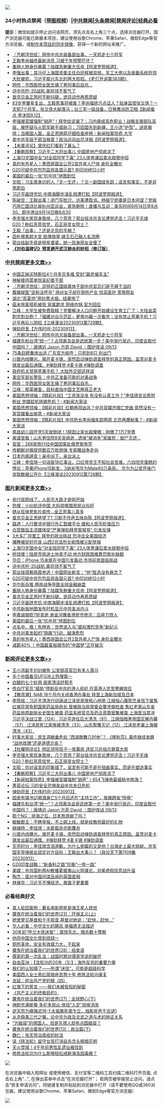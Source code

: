 ![](https://raw.githubusercontent.com/jsvpn/jsproxy/dev/64photo/fqnews-qr.jpg)

<div id="tt">
<h3>24小时热点禁闻（<a href="https://391091.xyz" target="_blank">带图视频</a>）|<a href="#%E4%B8%AD%E5%85%B1%E7%A6%81%E9%97%BB%E6%9B%B4%E5%A4%9A%E6%96%87%E7%AB%A0">中共禁闻</a>|<a href="#%E5%9B%BE%E7%89%87%E6%96%B0%E9%97%BB%E6%9B%B4%E5%A4%9A%E6%96%87%E7%AB%A0">头条禁闻</a>|<a href="#%E6%96%B0%E9%97%BB%E8%AF%84%E8%AE%BA%E6%9B%B4%E5%A4%9A%E6%96%87%E7%AB%A0">禁闻评论|<a href="#%E5%BF%85%E7%9C%8B%E7%BB%8F%E5%85%B8%E5%A5%BD%E6%96%87">经典必看</a></h3>
<div><b>提示：</b>微信如提示停止访问该网页，须先点击右上角三个点，选择浏览器打开。国产浏览器可能已屏蔽本项目，建议使用谷歌Chrome、苹果Safari、微软Edge等官方浏览器。或<a href="%E5%88%B6%E4%BD%9Cgit%E7%A6%81%E9%97%BB%E9%95%9C%E5%83%8F.md">制作本项目的同步镜像</a>，获得一个新的网址来推广。</div>
<ul>

<li><a href="/cbnews/20230914/1933410.md">〖兲朝浮世绘〗网传中共总装备部出事，一天抓走七个将军</a></li>
<li><a href="/baitai/20230914/1933298.md">王毅李尚福传最新消息 习被千年预警吓坏？</a></li>
<li><a href="/topimagenews/20230914/1933443.md">重磅人物身份暴露？陆媒急删重大任命【阿波罗网报道】</a></li>
<li><a href="/sohnews/20230914/1933450.md">李强出事：其马仔上海国资委主任白廷辉被双规，军工大佬以及装备系统将领大批被抓，习近平振兴东北的两大损招。《老灯开讲第383期》</a></li>
<li><a href="/cbnews/20230914/1933302.md">网传：华西医院女医生捅了男同事后自杀…</a></li>
<li><a href="/topimagenews/20230914/1933526.md">评中共歼-20战机 美将领不客气了</a></li>
<li><a href="/topimagenews/20230914/1933412.md">普京见金正恩时不断抖腿，诡异动作再惹质疑</a></li>
<li><a href="/sohnews/20230914/1933345.md">83岁李肇星复出，王毅惹事将被废？李尚福转污点证人？贴身监控张又侠？一天抓7个将军，张又侠大秘落马；台三军一级战备，日换鹰派防卫相【新闻看点 李沐阳9.12】</a></li>
<li><a href="/sohnews/20230914/1933452.md">李强被官媒强制“销声”！拜登给说漏了；习内阁成高危职业！战略支援部队高层，被怀疑与火箭军联手威胁习；习回国先到新疆，王小洪“护驾”，谜底揭晓；当俄国人面，金正恩随扈仔细检查座椅｜新闻拍案惊奇 大宇</a></li>
<li><a href="/cnnews/20230914/1933522.md">拿中共军级干部当猴耍？政治运动出尽洋相【阿波罗网报道】</a></li>
<li><a href="/ccpdope/20230914/1933534.md">【未普评论】曾庆红们看到了甚么？</a></li>
<li><a href="/comments/20230914/1933498.md">【秦鹏观察】习近平二大将出事儿 中国房地产彻底凉了</a></li>
<li><a href="/topimagenews/20230914/1933582.md">上海13岁国中女“对全班同学下毒” 23人体育课后拿水就喝中招</a></li>
<li><a href="/topimagenews/20230914/1933313.md">真的有外星人！墨西哥国会公开2具外星人尸体 身形全曝光</a></li>
<li><a href="/topimagenews/20230914/1933480.md">G20可疑中共包包监视各国元首? 中印对峙12小时</a></li>
<li><a href="/topimagenews/20230914/1933329.md">美国的最后一张“抗中共”拼图到位</a></li>
<li><a href="/comments/20230914/1933301.md">文昭：习主席身边的人「无一生还」？又一副国级失踪；谣言和事实，不是非黑即白</a></li>
<li><a href="/topimagenews/20230914/1933385.md">习近平画饼充饥 中南海脚步凌乱频遭打脸【阿波罗网报道】</a></li>
<li><a href="/sohnews/20230914/1933541.md">陈破空：王毅出事！闭门写检讨，访美遭取消。杨振宁娇妻是日本间谍？党报巧用亡国诗比喻杭州亚运会，紧急删除！直播与互动：美东时间9月14日早8点30、即中港台9月14日晚8点30</a></li>
<li><a href="/comments/20230914/1933678.md">李克强大笑现身敦煌，几个意思？郭台铭涉共言论遭党还击！习近平无缘G20？粉红恶意信党，石正丽变女院士？</a></li>
<li><a href="/baitai/20230914/1933539.md">王毅「出事」？还是北京的手腕？</a></li>
<li><a href="/yule/20230914/1933449.md">田朴珺素颜大变,脸僵唇厚 嫁王石已融入名流圈</a></li>
<li><a href="/cnnews/hknews/20230914/1933413.md">郭台铭副手竟是明星婆婆，她一现身网友全傻了</a></li>
<li><b><a href="/comments/20200207/1272816.md" target="_blank">《刘伯温碑记》预言避开武汉肺炎的妙招（修订版）</a></b></li>
</ul>
</div>

<div class="catlist">
<h3><a href="/cbnews/" target="_blank">中共禁闻</a><span><a href="/cbnews/" target="_blank" rel="nofollow">更多文章>></a></span></h3>
<ul>
<li><a href="/cbnews/20230915/1933875.md" target="_blank">中国正妹买特斯拉4个月多灾多难 受封“最悲催车主”</a></li>
<li><a href="/cbnews/20230915/1933874.md" target="_blank">神秘接待菜单惊呆纪委干部</a></li>
<li><a href="/cbnews/20230915/1933813.md" target="_blank">〖兲朝浮世绘〗这样的正国级离休干部中共官员们是不屑于当的</a></li>
<li><a href="/cbnews/20230914/1933488.md" target="_blank">腹痛就医“坚称没怀孕” 扬州女子却在厕所产女 惊呆医护 羡煞网友</a></li>
<li><a href="/cbnews/20230914/1933445.md" target="_blank">湖北“高富帅”用钞票点烟，结果惨了</a></li>
<li><a href="/cbnews/20230914/1933444.md" target="_blank">癌末旅客搭机被拒 家属跪求 网络炸锅 官方回应</a></li>
<li><a href="/cbnews/20230914/1933433.md" target="_blank">江峰：大学生被免费取精？党要解决人口问题开始建设生育工厂了；大陆韭菜割完割台胞？「福建对台示范区」更黑内幕一次看完；没有禁止苹果手机？习近平再玩儿阴招【江峰漫谈20230913第729期】</a></li>
<li><a href="/comments/20230914/1933431.md" target="_blank">弹劾将至【方伟时间-20230913】</a></li>
<li><a href="/cbnews/20230914/1933410.md" target="_blank">〖兲朝浮世绘〗网传中共总装备部出事，一天抓走七个将军</a></li>
<li><a href="/comments/20230914/1933401.md" target="_blank">福建先和台湾“统一”？占领离岛会是武统第一步？美中渐行渐远，印度会取代中国吗？｜唐靖远 Jason 方菲 David ｜围炉夜话 09/13</a></li>
<li><a href="/cbnews/20230914/1933380.md" target="_blank">75条巨鳄集体出逃 广东官方疾呼：只抓到8只 别出门</a></li>
<li><a href="/comments/20230914/1933371.md" target="_blank">川普内线曝光。揭开麦卡锡，突然启动弹劾调查拜登的真正原因。盖茨对麦卡锡发出最后通牒。#弹劾拜登 #麦卡锡 #弹劾调查</a></li>
<li><a href="/cbnews/20230914/1933330.md" target="_blank">政府机关禁用苹果手机？ 大陆外交部这样说</a></li>
<li><a href="/cbnews/20230914/1933316.md" target="_blank">美空军部长警告：中共正准备可能的对美战争</a></li>
<li><a href="/cbnews/20230914/1933302.md" target="_blank">网传：华西医院女医生捅了男同事后自杀…</a></li>
<li><a href="/cbnews/20230914/1933271.md" target="_blank">江峰：那英被查，目标直指中国文艺圈真正老大</a></li>
<li><a href="/cbnews/20230914/1933262.md" target="_blank">美国思想领袖：【精彩片段】“工资涨没涨 有没有认真工作？”李佳琦言论惹怒粉丝 党媒趁机转嫁危机？- #新闻大家谈</a></li>
<li><a href="/cbnews/20230914/1933247.md" target="_blank">美国思想领袖：【精彩片段】红朝再现凶兆？中共官媒齐唱亡党曲 竟然没有一家官媒看出喻意 &#8211; #新闻大家谈</a></li>
<li><a href="/cbnews/20230914/1933246.md" target="_blank">美国思想领袖：【精彩片段】中共防长李尚福失踪两周 北京再爆秘事？- #新闻大家谈</a></li>
<li><a href="/cbnews/20230913/1933048.md" target="_blank">南昌幼儿园开学5天就倒闭！1原因让家长超傻眼：刚缴了1万7学费</a></li>
<li><a href="/cbnews/20230913/1933030.md" target="_blank">离谱至极！山东男住院8天突病逝…遗体“被消失”家属怒：毁尸灭迹&#8230;</a></li>
<li><a href="/cbnews/20230913/1933022.md" target="_blank">官宣：268家旅行社中国团客赴俄罗斯免签</a></li>
<li><a href="/cbnews/20230913/1933021.md" target="_blank">传朝鲜对俄提供数百万枚炮弹 专家曝战争走向</a></li>
<li><a href="/cbnews/20230913/1932962.md" target="_blank">日本内阁遽变！亲中派下，亲台派上</a></li>
<li><a href="/cbnews/20230913/1932961.md" target="_blank">江峰：李佳琦一句话毁18亿事业，口红带货王不知社会苦难，六四坦克蛋糕的悖论；苹果iPhone15新发，3纳米甩华为Mate60几条街。 华为为公安开後门盗取数据公开化【江峰漫谈20230912第728期】</a></li>

</ul>
</div>
<div class="catlist">
<h3><a href="/topimagenews/" target="_blank">图片新闻</a><span><a href="/topimagenews/" target="_blank" rel="nofollow">更多文章>></a></span></h3>
<ul>
<li><a href="/topimagenews/20230915/1933873.md" target="_blank">央行拔网线了，人民币大跌才是刚开始</a></li>
<li><a href="/topimagenews/20230915/1933872.md" target="_blank">热搜：小伙批评中国 大妈锁喉围观民众叫好</a></li>
<li><a href="/topimagenews/20230915/1933871.md" target="_blank">随从狂抹凳影片疯传…金正恩事儿真多</a></li>
<li><a href="/topimagenews/20230915/1933848.md" target="_blank">普京见金正恩绝望了? 习默不作声五味杂陈【阿波罗网报道】</a></li>
<li><a href="/topimagenews/20230914/1933684.md" target="_blank">路透：人行要求中银行外汇暂缓平仓 缓和人民币贬值压力</a></li>
<li><a href="/topimagenews/20230914/1933683.md" target="_blank">白宫致函主流媒体促“严审弹劾拜登案报导” 引发反弹</a></li>
<li><a href="/topimagenews/20230914/1933682.md" target="_blank">3大车厂将罢工 拜登的政治挑战 恐冲击全美国经济</a></li>
<li><a href="/topimagenews/20230914/1933681.md" target="_blank">裸睡被捉奸在床 山西2司法所长偷情被元配举报</a></li>
<li><a href="/topimagenews/20230914/1933582.md" target="_blank">上海13岁国中女“对全班同学下毒” 23人体育课后拿水就喝中招</a></li>
<li><a href="/topimagenews/20230914/1933562.md" target="_blank">抢钱喽！陆房市低迷土地卖不动 地方财政困难靠罚款补缺额</a></li>
<li><a href="/topimagenews/20230914/1933561.md" target="_blank">华日：iPhone 15未能在中国引发轰动 市场前景面临挑战</a></li>
<li><a href="/topimagenews/20230914/1933526.md" target="_blank">评中共歼-20战机 美将领不客气了</a></li>
<li><a href="/topimagenews/20230914/1933518.md" target="_blank">郭台铭搭赖佩霞参选！中国网友断言：“他”胜选没有悬念了</a></li>
<li><a href="/topimagenews/20230914/1933480.md" target="_blank">G20可疑中共包包监视各国元首? 中印对峙12小时</a></li>
<li><a href="/topimagenews/20230914/1933468.md" target="_blank">华尔街兵推 两岸战争导致全球金融崩盘</a></li>
<li><a href="/topimagenews/20230914/1933443.md" target="_blank">重磅人物身份暴露？陆媒急删重大任命【阿波罗网报道】</a></li>
<li><a href="/topimagenews/20230914/1933412.md" target="_blank">普京见金正恩时不断抖腿，诡异动作再惹质疑</a></li>
<li><a href="/topimagenews/20230914/1933385.md" target="_blank">习近平画饼充饥 中南海脚步凌乱频遭打脸【阿波罗网报道】</a></li>
<li><a href="/topimagenews/20230914/1933379.md" target="_blank">中共新版地图发布时机显示中共各派内斗</a></li>
<li><a href="/topimagenews/20230914/1933378.md" target="_blank">李嘉诚狠砍7折卖房 谢金河爆香港房市惨况：后座力惊人</a></li>
<li><a href="/topimagenews/20230914/1933329.md" target="_blank">美国的最后一张“抗中共”拼图到位</a></li>
<li><a href="/topimagenews/20230914/1933328.md" target="_blank">点名中、俄！布林肯：世界进入与“威权激烈竞争”新纪元</a></li>
<li><a href="/topimagenews/20230914/1933314.md" target="_blank">中共对美发起的“隐蔽”行动，越演愈烈</a></li>
<li><a href="/topimagenews/20230914/1933313.md" target="_blank">真的有外星人！墨西哥国会公开2具外星人尸体 身形全曝光</a></li>
<li><a href="/topimagenews/20230914/1933256.md" target="_blank">减薪40% ！中国最富裕城市的“中国梦”正在破灭</a></li>

</ul>
</div>
<div class="catlist">
<h3><a href="/comments/" target="_blank">新闻评论</a><span><a href="/comments/" target="_blank" rel="nofollow">更多文章>></a></span></h3>
<ul>
<li><a href="/comments/20230915/1933870.md" target="_blank">王小洪副手刘钊被免 公安部高官已有多人落马</a></li>
<li><a href="/comments/20230915/1933869.md" target="_blank">半个中国看见UFO冲上热搜第一</a></li>
<li><a href="/comments/20230915/1933868.md" target="_blank">白醋的七个妙用 居家清洁好帮手</a></li>
<li><a href="/comments/20230915/1933822.md" target="_blank">传白厅官员“威胁”停助反中共的港人组织 在英港人忧至寒蝉效应</a></li>
<li><a href="/comments/20230915/1933821.md" target="_blank">【撤资潮】NAB 18个月内关闭香港办事处 转至上海新加坡及日本</a></li>
<li><a href="/comments/20230915/1933766.md" target="_blank">李燕铭：习近平清洗行动逼进江泽民家族核心地带 江绵恒心腹陈竺亲信下属焦红被异常免职国家药监局局长 曾被政治局常委会要求做检查 焦红老家山东省药监局原副局长史国生被查 药监系统官员及药企高管密集被查 上海首当其冲 习近平决战江曾（124） 习近平连任后大清洗（81） 江绵恒暗黑帝国瓦解内幕（57） 江泽民死江家族被清洗（33） 山东帮覆灭记（12） 江泽民老巢上海被清洗（43）</a></li>
<li><a href="/comments/20230915/1933712.md" target="_blank">时事大家谈：民生凋敝垂危处 “西湖歌舞几时休”？ 《喀秋莎》事件继续发酵 “战地玫瑰”还是道德沦丧？</a></li>
<li><a href="/comments/20230915/1933699.md" target="_blank">【杜耀明评论】特区领导班子一夜露底 违反习总指示罪莫大焉</a></li>
<li><a href="/comments/20230914/1933678.md" target="_blank">李克强大笑现身敦煌，几个意思？郭台铭涉共言论遭党还击！习近平无缘G20？粉红恶意信党，石正丽变女院士？</a></li>
<li><a href="/comments/20230914/1933595.md" target="_blank">文昭：你对谣言的印象错了，谣言有可能不是在扭曲事实、而是在塑造事实</a></li>
<li><a href="/comments/20230914/1933498.md" target="_blank">【秦鹏观察】习近平二大将出事儿 中国房地产彻底凉了</a></li>
<li><a href="/comments/20230914/1933497.md" target="_blank">【新闻拍案惊奇】李强被官媒强制“销声”！654飞弹旅最威胁中南海？</a></li>
<li><a href="/comments/20230914/1933440.md" target="_blank">菁英论坛:习的安全恐惧来自中共末日危机</a></li>
<li><a href="/comments/20230914/1933431.md" target="_blank">弹劾将至【方伟时间-20230913】</a></li>
<li><a href="/comments/20230914/1933414.md" target="_blank">因发布镇书记喝酒身亡5个月后还在“主持工作”，我被跨省“传唤”</a></li>
<li><a href="/comments/20230914/1933401.md" target="_blank">福建先和台湾“统一”？占领离岛会是武统第一步？美中渐行渐远，印度会取代中国吗？｜唐靖远 Jason 方菲 David ｜围炉夜话 09/13</a></li>
<li><a href="/comments/20230914/1933389.md" target="_blank">那个NG：排海之后，日本旅游崩了吗？</a></li>
<li><a href="/comments/20230914/1933388.md" target="_blank">敏敏郡主：不瞎举报，不上纲上线，就是给教师最好的礼物</a></li>
<li><a href="/comments/20230914/1933387.md" target="_blank">赫梅特：李佳琦：水能载舟亦能覆舟</a></li>
<li><a href="/comments/20230914/1933371.md" target="_blank">川普内线曝光。揭开麦卡锡，突然启动弹劾调查拜登的真正原因。盖茨对麦卡锡发出最后通牒。#弹劾拜登 #麦卡锡 #弹劾调查</a></li>
<li><a href="/comments/20230914/1933346.md" target="_blank">天亮时分：李佳琦含泪道歉，为什么倒霉的又是他？台海史上最大挑衅，共军国军导弹彼此锁定对方目标；王毅出大事儿？（政论天下第1109集 20230913）</a></li>
<li><a href="/comments/20230914/1933308.md" target="_blank">G20印度战略：“新香料之路”抗衡“一带一路”</a></li>
<li><a href="/comments/20230914/1933307.md" target="_blank">美媒：中共国利用AI散播夏威夷山火阴谋论，对美虚假信息战升温</a></li>
<li><a href="/comments/20230914/1933306.md" target="_blank">陶杰：面对中国间谍丑闻的英国首相</a></li>
<li><a href="/comments/20230914/1933305.md" target="_blank">林保华：习近平不懂经济，救面子更重要</a></li>

</ul>
</div>

<div class="catlist">
<h3>必看经典好文</h3>
<ul>
<li><a href="/comments/20200523/1332915.md" target="_blank">真人轮回案例：著名电影明星是海王星人转世</a></li>
<li><a href="/ssgc/20180904/993719.md" target="_blank">魔鬼在统治着我们的世界(23)：环保主义(上)</a></li>
<li><a href="/cnnews/20210420/1529760.md" target="_blank">她曾梦见基督和千手观音 基督对她说：“赶快，赶快…”</a></li>
<li><a href="/comments/20220220/1694796.md" target="_blank">华人必看：中华文化的飓风 幸福感无法描述</a></li>
<li><a href="/topimagenews/20171017/843193.md" target="_blank">30年前“呼兰大侠迷案”：震惊东北，暗杀数十警察</a></li>
<li><a href="/bannedvideo/20220425/1724098.md" target="_blank">他将中国文化带到琉球一</a></li>
<li><a href="/comments/20220605/1742040.md" target="_blank">厕所革命，安全有效威力大，干起来</a></li>
<li><a href="/comments/20181228/1054609.md" target="_blank">魔鬼在统治着我们的世界(28)：结束语</a></li>
<li><a href="/comments/20191110/1037275.md" target="_blank">儒家的第一次乱法：战国时期对儒家学说的破坏</a></li>
<li><a href="/comments/20190806/1168435.md" target="_blank">自由亚洲：【法轮功的20年（3）】：海外反共的重要力量</a></li>
<li><a href="/sohnews/20161029/607205.md" target="_blank">我们的认知塌了——所谓“迷信”，可能是超级科学</a></li>
<li><a href="/comments/20190126/1070164.md" target="_blank">美国西人女士患红斑狼疮苦熬十年 修炼法轮功康复</a></li>
<li><a href="/comments/20200930/1405812.md" target="_blank">龙延：挖出共产党的根（四）</a></li>
<li><a href="/comments/20221219/1825441.md" target="_blank">红旗下的誓言 ——我们未被告知的秘密</a></li>
<li><a href="/bookwiki/20171120/858084.md" target="_blank">《共产主义的终极目的》</a></li>
<li><a href="/comments/20181224/1052333.md" target="_blank">魔鬼在统治着我们的世界(27)：全球野心(下)</a></li>
<li><a href="/comments/20220408/1716562.md" target="_blank">神韵充满能量 多伦多观众 体验“入定”顽疾消失</a></li>
<li><a href="/tculture/20190304/1091068.md" target="_blank">逆天而为痛悔迟18-1:太祖暴死弟乍立，烛影斧声千古谜1</a></li>
<li><a href="/tculture/20180501/935934.md" target="_blank">从尧舜禹三代之嘱，论中华为政及文武之道与术的辨证关系</a></li>
<li><a href="/comments/20220129/1685716.md" target="_blank">“方脑袋”的德国人，但是东德人却有点圆脑袋？</a></li>
<li><a href="/topimagenews/20180602/951960.md" target="_blank">魔鬼在统治着我们的世界(13)：政治篇(下)</a></li>
<li><a href="/comments/20200224/1282494.md" target="_blank">魏仁：张天师治瘟疫的妙法</a></li>
<li><a href="/comments/20190512/1127015.md" target="_blank">读《转法轮》留守女孩打消自杀念头柳暗花明</a></li>
<li><a href="/ccpdope/20181219/1049286.md" target="_blank">天火焚城！4千年前男性乱遗址被找到</a></li>
<li><a href="/cbnews/20220601/1740227.md" target="_blank">修炼法轮功为什么能够轻松戒断海洛因毒瘾？</a></li>

</ul>
</div>

![](https://raw.githubusercontent.com/jsvpn/jsproxy/dev/64photo/fqnews-qr.jpg)

在浏览器中输入短网址 或使用微信、支付宝等二维码工具扫描二维码打开页面, 点击右上角"...", 在弹出菜单中点击“在浏览器打开”； 若网页被举报禁止访问，请点击“恢复申请访问”，将链接复制并粘贴到浏览器中打开（请不要使用QQ或360浏览器，建议使用谷歌Chrome、苹果Safari、微软Edge等官方浏览器）

![](https://raw.githubusercontent.com/jsvpn/jsproxy/dev/64photo/wx.jpg)